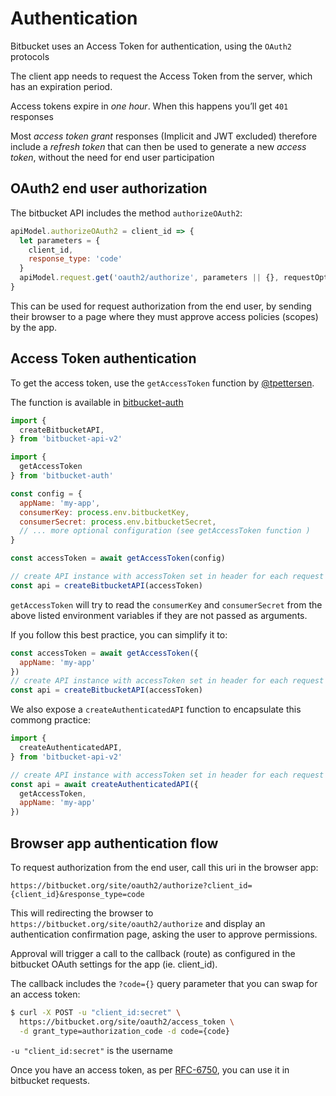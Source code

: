 # Authentication

Bitbucket uses an Access Token for authentication, using the `OAuth2` protocols

The client app needs to request the Access Token from the server, which has an expiration period.

Access tokens expire in *one hour*. When this happens you’ll get `401` responses

Most *access token grant* responses (Implicit and JWT excluded) therefore include a *refresh token* that can then be used to generate a new *access token*, without the need for end user participation

## OAuth2 end user authorization

The bitbucket API includes the method `authorizeOAuth2`:

```js
apiModel.authorizeOAuth2 = client_id => {
  let parameters = {
    client_id,
    response_type: 'code'
  }
  apiModel.request.get('oauth2/authorize', parameters || {}, requestOptions, callback)
}
```

This can be used for request authorization from the end user, by sending their browser to a page where they must approve access policies (scopes) by the app.

## Access Token authentication

To get the access token, use the `getAccessToken` function by [@tpettersen](https://bitbucket.org/tpettersen/bitbucket-auth-token/).

The function is available in [bitbucket-auth](https://github.com/kristianmandrup/bitbucket-auth)

```js
import {
  createBitbucketAPI,
} from 'bitbucket-api-v2'

import {
  getAccessToken
} from 'bitbucket-auth'

const config = {
  appName: 'my-app',
  consumerKey: process.env.bitbucketKey,
  consumerSecret: process.env.bitbucketSecret,
  // ... more optional configuration (see getAccessToken function )
}

const accessToken = await getAccessToken(config)

// create API instance with accessToken set in header for each request
const api = createBitbucketAPI(accessToken)
```

`getAccessToken` will try to read the `consumerKey` and `consumerSecret` from the above listed environment variables if they are not passed as arguments.

If you follow this best practice, you can simplify it to:

```js
const accessToken = await getAccessToken({
  appName: 'my-app'
})
// create API instance with accessToken set in header for each request
const api = createBitbucketAPI(accessToken)
```

We also expose a `createAuthenticatedAPI` function to encapsulate this commong practice:

```js
import {
  createAuthenticatedAPI,
} from 'bitbucket-api-v2'

// create API instance with accessToken set in header for each request
const api = await createAuthenticatedAPI({
  getAccessToken,
  appName: 'my-app'
})
```
## Browser app authentication flow

To request authorization from the end user, call this uri in the browser app:

`https://bitbucket.org/site/oauth2/authorize?client_id={client_id}&response_type=code`

This will redirecting the browser to `https://bitbucket.org/site/oauth2/authorize` and display an authentication confirmation page, asking the user to approve permissions.

Approval will trigger a call to the callback (route) as configured in the bitbucket OAuth settings for the app (ie. client_id).

The callback includes the `?code={}` query parameter that you can swap for an access token:

```bash
$ curl -X POST -u "client_id:secret" \
  https://bitbucket.org/site/oauth2/access_token \
  -d grant_type=authorization_code -d code={code}
```

`-u "client_id:secret"` is the username

Once you have an access token, as per [RFC-6750](https://tools.ietf.org/html/rfc6749), you can use it in bitbucket requests.
